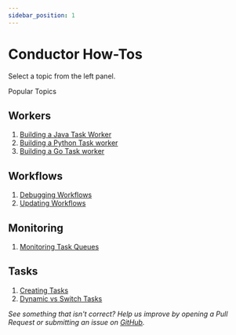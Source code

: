 ```yaml
---
sidebar_position: 1
---
```


# Conductor How-Tos

Select a topic from the left panel.

Popular Topics

## Workers

1. [Building a Java Task Worker](./how-tos/Workers/build-a-java-task-worker)
1. [Building a Python Task worker](./how-tos/Workers/build-a-python-task-worker)
1. [Building a Go Task worker](./how-tos/Workers/build-a-golang-task-worker)

## Workflows 
1. [Debugging Workflows](./how-tos/Workflows/debugging-workflows)
1. [Updating Workflows](./how-tos/Workflows/updating-workflows)

## Monitoring

1. [Monitoring Task Queues](./how-tos/monitoring-task-queues.md)

## Tasks
1. [Creating Tasks](./how-tos/Tasks/creating-tasks)
1. [Dynamic vs Switch Tasks](./how-tos/Tasks/dynamic-vs-switch-tasks)

*See something that isn't correct? Help us improve by opening a Pull Request or submitting an issue on [GitHub](https://github.com/orkes-io/docs).*


